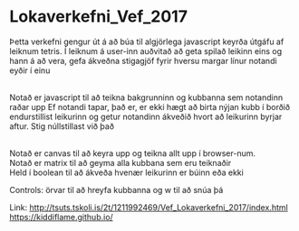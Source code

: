 # Lokaverkefni_Vef_2017

Þetta verkefni gengur út á að búa til algjörlega javascript keyrða útgáfu af leiknum tetris. 
Í leiknum á user-inn auðvitað að geta spilað leikinn eins og hann á að vera, gefa ákveðna stigagjöf fyrir hversu margar línur notandi eyðir í einu

<br> Notað er javascript til að teikna bakgrunninn og kubbanna sem notandinn raðar upp
Ef notandi tapar, það er, er ekki hægt að birta nýjan kubb í borðið endurstillist leikurinn og getur notandinn ákveðið hvort að leikurinn byrjar aftur. Stig núllstillast við það

<br>Notað er canvas til að keyra upp og teikna allt upp í browser-num.
<br>Notað er matrix til að geyma alla kubbana sem eru teiknaðir
<br>Held í boolean til að ákveða hvenær leikurinn er búinn eða ekki

Controls: örvar til að hreyfa kubbanna og w til að snúa þá

Link: http://tsuts.tskoli.is/2t/1211992469/Vef_Lokaverkefni_2017/index.html
      <br>https://kiddiflame.github.io/
